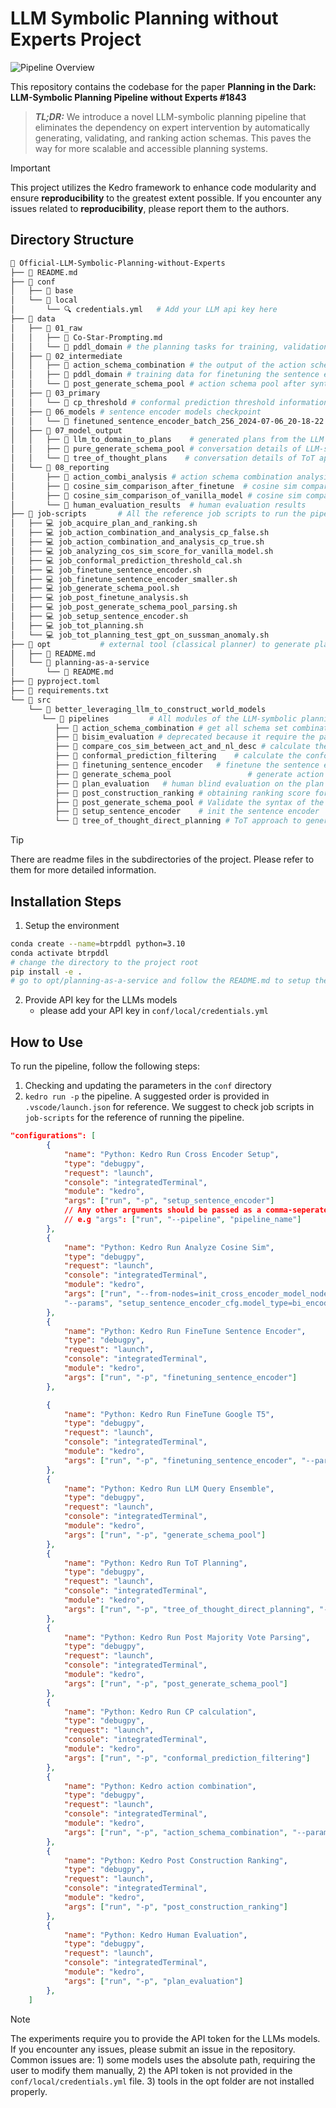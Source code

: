 # LLM Symbolic Planning without Experts Project
![Pipeline Overview](./pipeline_overview.png)

This repository contains the codebase for the paper **Planning in the Dark: LLM-Symbolic Planning Pipeline without Experts #1843** 

> ***TL;DR:*** We introduce a novel LLM-symbolic planning pipeline that eliminates the dependency on expert intervention by automatically generating, validating, and ranking action schemas. This paves the way for more scalable and accessible planning systems.

>[!IMPORTANT]
> This project utilizes the Kedro framework to enhance code modularity and ensure **reproducibility** to the greatest extent possible. If you encounter any issues related to **reproducibility**, please report them to the authors.


## Directory Structure
```bash
📂 Official-LLM-Symbolic-Planning-without-Experts
├── 📘 README.md
├── 📂 conf
│   ├── 📂 base
│   └── 📂 local
│       └── 🔍 credentials.yml   # Add your LLM api key here
├── 📂 data
│   ├── 📂 01_raw
│   │   ├── 📘 Co-Star-Prompting.md
│   │   └── 📂 pddl_domain # the planning tasks for training, validation and testing, including CoT prompt templates 
│   ├── 📂 02_intermediate
│   │   ├── 📂 action_schema_combination # the output of the action schema combination pipeline
│   │   ├── 📂 pddl_domain # training data for finetuning the sentence encoder
│   │   └── 📂 post_generate_schema_pool # action schema pool after syntax correction
│   ├── 📂 03_primary
│   │   └── 📂 cp_threshold # conformal prediction threshold information
│   ├── 📂 06_models # sentence encoder models checkpoint
│   │   └── 📂 finetuned_sentence_encoder_batch_256_2024-07-06_20-18-22
│   ├── 📂 07_model_output
│   │   ├── 📂 llm_to_domain_to_plans    # generated plans from the LLM
│   │   ├── 📂 pure_generate_schema_pool # conversation details of LLM-symbolic pipeline
│   │   └── 📂 tree_of_thought_plans    # conversation details of ToT approach
│   └── 📂 08_reporting
│       ├── 📂 action_combi_analysis # action schema combination analysis
│       ├── 📂 cosine_sim_comparison_after_finetune  # cosine sim comparison after finetuning
│       ├── 📂 cosine_sim_comparison_of_vanilla_model # cosine sim comparison of vanilla model
│       └── 📂 human_evaluation_results  # human evaluation results
├── 📂 job-scripts       # All the reference job scripts to run the pipeline
│   ├── 💻 job_acquire_plan_and_ranking.sh
│   ├── 💻 job_action_combination_and_analysis_cp_false.sh
│   ├── 💻 job_action_combination_and_analysis_cp_true.sh
│   ├── 💻 job_analyzing_cos_sim_score_for_vanilla_model.sh
│   ├── 💻 job_conformal_prediction_threshold_cal.sh
│   ├── 💻 job_finetune_sentence_encoder.sh
│   ├── 💻 job_finetune_sentence_encoder_smaller.sh
│   ├── 💻 job_generate_schema_pool.sh
│   ├── 💻 job_post_finetune_analysis.sh
│   ├── 💻 job_post_generate_schema_pool_parsing.sh
│   ├── 💻 job_setup_sentence_encoder.sh
│   ├── 💻 job_tot_planning.sh
│   └── 💻 job_tot_planning_test_gpt_on_sussman_anomaly.sh
├── 📂 opt           # external tool (classical planner) to generate plans
│   ├── 📘 README.md
│   └── 📂 planning-as-a-service
│       └── 📘 README.md
├── 📜 pyproject.toml
├── 📜 requirements.txt
└── 📂 src
    └── 📂 better_leveraging_llm_to_construct_world_models
       └── 📂 pipelines         # All modules of the LLM-symbolic planning pipline
          ├── 📂 action_schema_combination # get all schema set combinations and obtaining viable action schema sets by using classical planner
          ├── 📂 bisim_evaluation # deprecated because it require the parameters of actions to be the same as the reference model
          ├── 📂 compare_cos_sim_between_act_and_nl_desc # calculate the cos. sim. between the action schema and the natural language description
          ├── 📂 conformal_prediction_filtering    # calculate the conformal prediction threshold based on the validation dataset.
          ├── 📂 finetuning_sentence_encoder   # finetune the sentence encoder
          ├── 📂 generate_schema_pool                 # generate action schema pool
          ├── 📂 plan_evaluation   # human blind evaluation on the plan quality
          ├── 📂 post_construction_ranking # obtaining ranking score for the plan candidates
          ├── 📂 post_generate_schema_pool # Validate the syntax of the generated domain models
          ├── 📂 setup_sentence_encoder    # init the sentence encoder
          └── 📂 tree_of_thought_direct_planning # ToT approach to generate plans

```

>[!TIP]
> There are readme files in the subdirectories of the project. Please refer to them for more detailed information.


## Installation Steps
1. Setup the environment
```bash
conda create --name=btrpddl python=3.10
conda activate btrpddl
# change the directory to the project root
pip install -e .
# go to opt/planning-as-a-service and follow the README.md to setup the classical planner
```

2. Provide API key for the LLMs models
   - please add your API key in `conf/local/credentials.yml`
## How to Use
To run the pipeline, follow the following steps:

1. Checking and updating the parameters in the `conf` directory
2. `kedro run -p` the pipeline. A suggested order is provided in `.vscode/launch.json` for reference. We suggest to check job scripts in `job-scripts` for the reference of running the pipeline.


```json
"configurations": [
        {
            "name": "Python: Kedro Run Cross Encoder Setup",
            "type": "debugpy",
            "request": "launch",
            "console": "integratedTerminal",
            "module": "kedro",
            "args": ["run", "-p", "setup_sentence_encoder"]
            // Any other arguments should be passed as a comma-seperated-list
            // e.g "args": ["run", "--pipeline", "pipeline_name"]
        },
        {
            "name": "Python: Kedro Run Analyze Cosine Sim",
            "type": "debugpy",
            "request": "launch",
            "console": "integratedTerminal",
            "module": "kedro",
            "args": ["run", "--from-nodes=init_cross_encoder_model_node", "--to-nodes=generate_boxplot_from_cos_sim_data_node",
            "--params", "setup_sentence_encoder_cfg.model_type=bi_encoder"]
        },
        {
            "name": "Python: Kedro Run FineTune Sentence Encoder",
            "type": "debugpy",
            "request": "launch",
            "console": "integratedTerminal",
            "module": "kedro",
            "args": ["run", "-p", "finetuning_sentence_encoder"]
        },

        {
            "name": "Python: Kedro Run FineTune Google T5",
            "type": "debugpy",
            "request": "launch",
            "console": "integratedTerminal",
            "module": "kedro",
            "args": ["run", "-p", "finetuning_sentence_encoder", "--params", "finetuning_encoder_cfg.train_batch_size=16,setup_sentence_encoder_cfg.model_name=google/flan-t5-xl,setup_sentence_encoder_cfg.model_type=bi_encoder,finetuning_encoder_cfg.is_finetune_complete=false,finetuning_encoder_cfg.train_batch_size=1024"]
        },
        {
            "name": "Python: Kedro Run LLM Query Ensemble",
            "type": "debugpy",
            "request": "launch",
            "console": "integratedTerminal",
            "module": "kedro",
            "args": ["run", "-p", "generate_schema_pool"]
        },
        {
            "name": "Python: Kedro Run ToT Planning",
            "type": "debugpy",
            "request": "launch",
            "console": "integratedTerminal",
            "module": "kedro",
            "args": ["run", "-p", "tree_of_thought_direct_planning", "--params", "tot_direct_planning_cfg.tree_breadth=4"]
        },
        {
            "name": "Python: Kedro Run Post Majority Vote Parsing",
            "type": "debugpy",
            "request": "launch",
            "console": "integratedTerminal",
            "module": "kedro",
            "args": ["run", "-p", "post_generate_schema_pool"]
        },
        {
            "name": "Python: Kedro Run CP calculation",
            "type": "debugpy",
            "request": "launch",
            "console": "integratedTerminal",
            "module": "kedro",
            "args": ["run", "-p", "conformal_prediction_filtering"]
        },
        {
            "name": "Python: Kedro action combination",
            "type": "debugpy",
            "request": "launch",
            "console": "integratedTerminal",
            "module": "kedro",
            "args": ["run", "-p", "action_schema_combination", "--params", "use_cp=false"]
        },
        {
            "name": "Python: Kedro Post Construction Ranking",
            "type": "debugpy",
            "request": "launch",
            "console": "integratedTerminal",
            "module": "kedro",
            "args": ["run", "-p", "post_construction_ranking"]
        },
        {
            "name": "Python: Kedro Human Evaluation",
            "type": "debugpy",
            "request": "launch",
            "console": "integratedTerminal",
            "module": "kedro",
            "args": ["run", "-p", "plan_evaluation"]
        },
    ]
```

>[!NOTE]
> The experiments require you to provide the API token for the LLMs models. If you encounter any issues, please submit an issue in the repository. Common issues are: 1) some models uses the absolute path, requiring the user to modify them manually, 2) the API token is not provided in the `conf/local/credentials.yml` file. 3) tools in the opt folder are not installed properly.